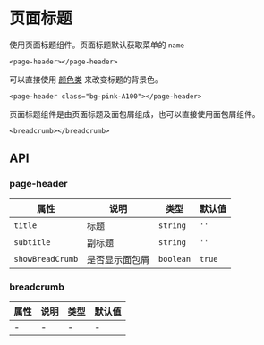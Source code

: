 # 页面标题

使用页面标题组件。页面标题默认获取菜单的 `name`

```markup
<page-header></page-header>
```

可以直接使用 [颜色类](helpers.md) 来改变标题的背景色。

```markup
<page-header class="bg-pink-A100"></page-header>
```

页面标题组件是由页面标题及面包屑组成，也可以直接使用面包屑组件。

```markup
<breadcrumb></breadcrumb>
```

## API

### page-header

| 属性               | 说明      | 类型        | 默认值    |
| ---------------- | ------- | --------- | ------ |
| `title`          | 标题      | `string`  | `''`   |
| `subtitle`       | 副标题     | `string`  | `''`   |
| `showBreadCrumb` | 是否显示面包屑 | `boolean` | `true` |

### breadcrumb

| 属性 | 说明 | 类型 | 默认值 |
| -- | -- | -- | --- |
| -  | -  | -  | -   |
